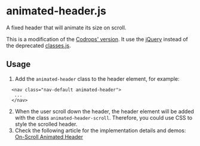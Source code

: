# animated-header.js

A fixed header that will animate its size on scroll.

This is a modification of the [Codrops' version](https://github.com/codrops/AnimatedHeader).
It use the [jQuery](http://jquery.com) instead of the deprecated [classes.js](https://github.com/ded/bonzo).

## Usage

1. Add the `animated-header` class to the header element, for example:
```
  <nav class="nav-default animated-header">
   ...
  </nav>
```
2. When the user scroll down the header, the header element will be added with the class `animated-header-scroll`. Therefore, you could use CSS to style the scrolled header.
3. Check the following article for the implementation details and demos: [On-Scroll Animated Header](http://tympanus.net/codrops/2013/06/06/on-scroll-animated-header/)

